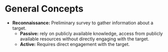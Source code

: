 # General Concepts

* **Reconnaissance:** Preliminary survey to gather information about a target.
  * **Passive:** rely on publicly available knowledge, access from publicly available resources without directly engaging with the target.
  * **Active:** Requires direct engagement with the target.

